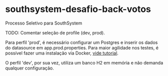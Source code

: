 # southsystem-desafio-back-votos
 Processo Seletivo para SouthSystem

TODO: Comentar seleção de profile (dev, prod).

Para perfil 'prod', é necessário configurar um Postgres e inserir os dados do datasource em app.prod.properties.
Para maior agilidade nos testes, é possível fazer uma instalação via Docker, [vide tutorial](https://renatogroffe.medium.com/postgresql-docker-executando-uma-inst%C3%A2ncia-e-o-pgadmin-4-a-partir-de-containers-ad783e85b1a4).

O perfil 'dev', por sua vez, utiliza um banco H2 em memória e não demanda qualquer configuração.